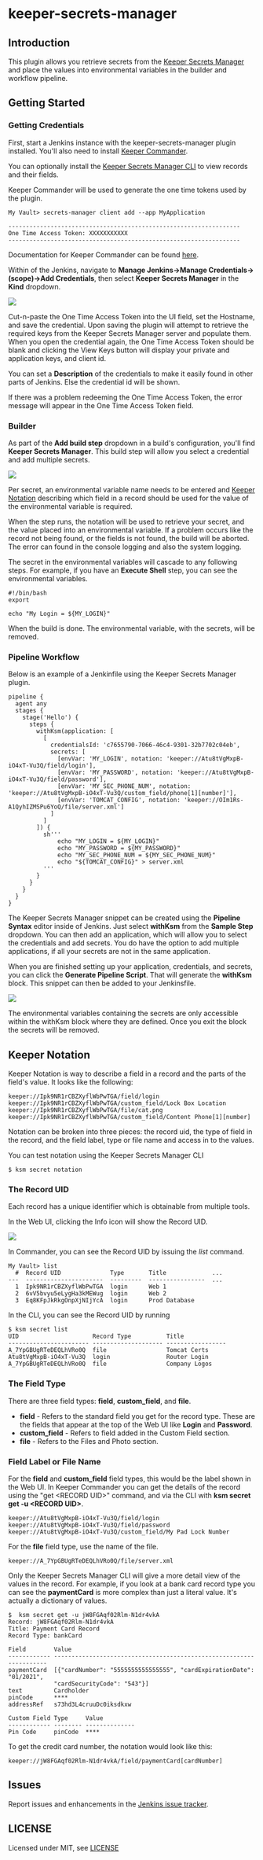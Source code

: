 # keeper-secrets-manager

## Introduction

This plugin allows you retrieve secrets from the [Keeper Secrets Manager](https://www.keepersecurity.com) and place the values 
into environmental variables in the builder and workflow pipeline.

## Getting Started

### Getting Credentials

First, start a Jenkins instance with the keeper-secrets-manager plugin installed. You'll also need to install
[Keeper Commander](https://github.com/Keeper-Security/Commander/releases).

You can optionally install the [Keeper Secrets Manager CLI](https://app.gitbook.com/@keeper-security/s/secrets-manager/secrets-manager/secrets-manager-command-line-interface) 
to view records and their fields.

Keeper Commander will be used to generate the one time tokens used by the plugin.

    My Vault> secrets-manager client add --app MyApplication

    ------------------------------------------------------------------
    One Time Access Token: XXXXXXXXXXX
    ------------------------------------------------------------------

Documentation for Keeper Commander can be found [here](https://app.gitbook.com/@keeper-security/s/secrets-manager/commander-cli/overview).

Within of the Jenkins, navigate to **Manage Jenkins->Manage Credentials->(scope)->Add Credentials**, 
then select **Keeper Secrets Manager** in the **Kind** dropdown.

![](images/cred_add.png)

Cut-n-paste the One Time Access Token into the UI field, set the Hostname, and save the credential. Upon saving
the plugin will attempt to retrieve the required keys from the Keeper Secrets Manager server and populate them. When
you open the credential again, the One Time Access Token should be blank and clicking the View Keys button will
display your private and application keys, and client id.

You can set a **Description** of the credentials to make it easily found in other parts of Jenkins. Else the credential
id will be shown.

If there was a problem redeeming the One Time Access Token, the error message will appear in the One Time Access Token
field.

### Builder

As part of the **Add build step** dropdown in a build's configuration, you'll find **Keeper Secrets Manager**. This
build step will allow you select a credential and add multiple secrets.

![](images/builder.png)

Per secret, an environmental variable name needs to be entered and [Keeper Notation](#keeper-notation) describing which
field in a record should be used for the value of the environmental variable is required.

When the step runs, the notation will be used to retrieve your secret, and the value placed into an environmental
variable. If a problem occurs like the record not being found, or the fields is not found, the build will be aborted.
The error can found in the console logging and also the system logging.

The secret in the environmental variables will cascade to any following steps. For example, if you have
an **Execute Shell** step, you can see the environmental variables.

    #!/bin/bash
    export

    echo "My Login = ${MY_LOGIN}"

When the build is done. The environmental variable, with the secrets, will be removed.

### Pipeline Workflow

Below is an example of a Jenkinfile using the Keeper Secrets Manager plugin.

    pipeline {
      agent any 
      stages {
        stage('Hello') {
          steps {
            withKsm(application: [
              [
                credentialsId: 'c7655790-7066-46c4-9301-32b7702c04eb',
                secrets: [
                  [envVar: 'MY_LOGIN', notation: 'keeper://Atu8tVgMxpB-iO4xT-Vu3Q/field/login'],
                  [envVar: 'MY_PASSWORD', notation: 'keeper://Atu8tVgMxpB-iO4xT-Vu3Q/field/password'],
                  [envVar: 'MY_SEC_PHONE_NUM', notation: 'keeper://Atu8tVgMxpB-iO4xT-Vu3Q/custom_field/phone[1][number]'],
                  [envVar: 'TOMCAT_CONFIG', notation: 'keeper://OIm1Rs-A1QyhIZMSPu6YoQ/file/server.xml']
                ]
              ]  
            ]) {
              sh'''
                  echo "MY_LOGIN = ${MY_LOGIN}"
                  echo "MY_PASSWORD = ${MY_PASSWORD}"
                  echo "MY_SEC_PHONE_NUM = ${MY_SEC_PHONE_NUM}"
                  echo "${TOMCAT_CONFIG}" > server.xml
              '''
            }
          }
        }
      }
    }

The Keeper Secrets Manager snippet can be created using the **Pipeline Syntax** editor inside of Jenkins. Just select 
**withKsm** from the **Sample Step** dropdown. You can then add an application, which will allow you to select the
credentials and add secrets. You do have the option to add multiple applications, if all your secrets are not in the
same application.

When you are finished setting up your application, credentials, and secrets, you can click the **Generate Pipeline Script**.
That will generate the **withKsm** block. This snippet can then be added to your Jenkinsfile.

![](images/snippet.png)

The environmental variables containing the secrets are only accessible within the withKsm block where they are defined. 
Once you exit the block the secrets will be removed.

## Keeper Notation

Keeper Notation is way to describe a field in a record and the parts of the field's value. It looks like the following:

    keeper://Ipk9NR1rCBZXyflWbPwTGA/field/login
    keeper://Ipk9NR1rCBZXyflWbPwTGA/custom_field/Lock Box Location
    keeper://Ipk9NR1rCBZXyflWbPwTGA/file/cat.png
    keeper://Ipk9NR1rCBZXyflWbPwTGA/custom_field/Content Phone[1][number]

Notation can be broken into three pieces: the record uid, the type of field in the record, and 
the field label, type or file name and access in to the values.

You can test notation using the Keeper Secrets Manager CLI

    $ ksm secret notation 

### The Record UID

Each record has a unique identifier which is obtainable from multiple tools.

In the Web UI, clicking the Info icon will show the Record UID.

![](images/web_uid.png)

In Commander, you can see the Record UID by issuing the _list_ command. 

    My Vault> list
      #  Record UID              Type       Title             ...
    ---  ----------------------  ---------  ----------------  ...
      1  Ipk9NR1rCBZXyflWbPwTGA  login      Web 1    
      2  6vV5bvyu5eLygHa3kMEWug  login      Web 2 
      3  Eq8KFpJkRkgOnpXjNIjYcA  login      Prod Database

In the CLI, you can see the
Record UID by running 

    $ ksm secret list
    UID                     Record Type          Title
    ----------------------- -------------------- -----------------
    A_7YpGBUgRTeDEQLhVRo0Q  file                 Tomcat Certs
    Atu8tVgMxpB-iO4xT-Vu3Q  login                Router Login
    A_7YpGBUgRTeDEQLhVRo0Q  file                 Company Logos

### The Field Type

There are three field types: **field**, **custom_field**, and **file**.
 
* **field** - Refers to the standard field you get for the record type. These are the
fields that appear at the top of the Web UI like **Login** and **Password**.
* **custom_field** - Refers to field added in the Custom Field section.
* **file** - Refers to the Files and Photo section.

### Field Label or File Name

For the **field** and **custom_field** field types, this would be the label shown in the Web UI. In Keeper Commander you can get
the details of the record using the "get &lt;RECORD UID&gt;" command, and via the CLI with 
**ksm secret get -u &lt;RECORD UID&gt;**.

    keeper://Atu8tVgMxpB-iO4xT-Vu3Q/field/login
    keeper://Atu8tVgMxpB-iO4xT-Vu3Q/field/password
    keeper://Atu8tVgMxpB-iO4xT-Vu3Q/custom_field/My Pad Lock Number

For the **file** field type, use the name of the file.

    keeper://A_7YpGBUgRTeDEQLhVRo0Q/file/server.xml

Only the Keeper Secrets Manager CLI will give a more detail view of the values in the record. For example, if you look
at a bank card record type you can see the **paymentCard** is more complex than just a literal value. It's actually
a dictionary of values.

    $  ksm secret get -u jW8FGAqf02Rlm-N1dr4vkA
    Record: jW8FGAqf02Rlm-N1dr4vkA
    Title: Payment Card Record
    Record Type: bankCard

    Field        Value
    ------------ --------------------------------------------------------------------
    paymentCard  [{"cardNumber": "5555555555555555", "cardExpirationDate": "01/2021", 
                 "cardSecurityCode": "543"}]
    text         Cardholder
    pinCode      ****
    addressRef   s73hd3L4cruuDc0iksdkxw

    Custom Field Type     Value
    ------------ -------- --------------
    Pin Code     pinCode  ****

To get the credit card number, the notation would look like this:

    keeper://jW8FGAqf02Rlm-N1dr4vkA/field/paymentCard[cardNumber]


## Issues

Report issues and enhancements in the [Jenkins issue tracker](https://issues.jenkins-ci.org/).

## LICENSE

Licensed under MIT, see [LICENSE](LICENSE.md)

